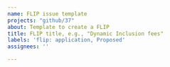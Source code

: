 ```yaml
---
name: FLIP issue template
projects: "github/37"
about: Template to create a FLIP
title: FLIP title, e.g., "Dynamic Inclusion fees"
labels: 'flip: application, Proposed'
assignees: ''

---
```


